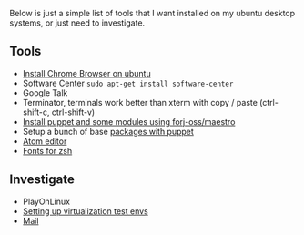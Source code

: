 Below is just a simple list of tools that I want installed on my ubuntu desktop systems, or just need to investigate.

Tools
-----
* [Install Chrome Browser on ubuntu](chrome-browser.md)
* Software Center ```sudo apt-get install software-center```
* Google Talk
* Terminator, terminals work better than xterm with copy / paste (ctrl-shift-c, ctrl-shift-v)
* [Install puppet and some modules using forj-oss/maestro](puppet27.md)
* Setup a bunch of base [packages with puppet](puppet_packages.md)
* [Atom editor](atom.md)
* [Fonts for zsh](powerline-fonts.md)

Investigate
-----------
* PlayOnLinux
* [Setting up virtualization test envs](virtualization.md)
* [Mail](davmail.md)

